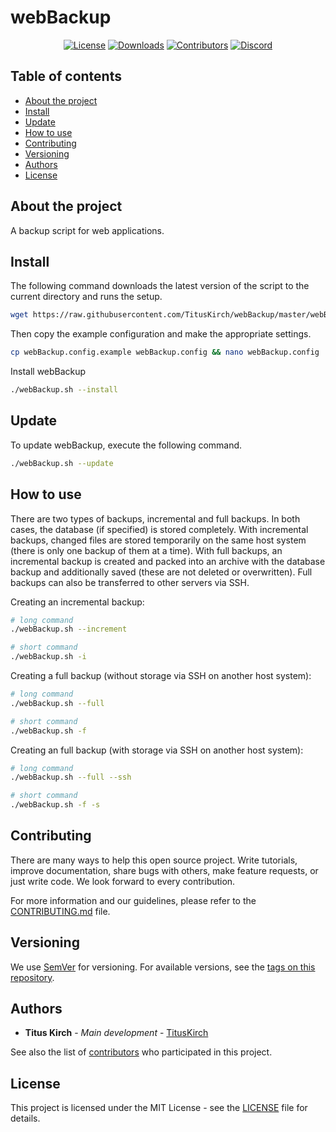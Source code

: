 # webBackup
<p align="center">
    <a href="https://github.com/TitusKirch/webBackup/blob/master/LICENSE"><img src="https://img.shields.io/github/license/TitusKirch/webBackup?label=License&labelColor=30363D&color=2FBF50" alt="License"></a>
    <a href="https://github.com/TitusKirch/webBackup/releases"><img src="https://img.shields.io/github/downloads/TitusKirch/webBackup/total?label=Downloads&labelColor=30363D&color=2FBF50" alt="Downloads"></a>
    <a href="https://github.com/TitusKirch/webBackup/graphs/contributors"><img src="https://img.shields.io/github/contributors/TitusKirch/webBackup?label=Contributors&labelColor=30363D&color=2FBF50" alt="Contributors"></a>
    <a href="https://discord.tkirch.dev"><img src="https://img.shields.io/discord/576562577769889805?label=Discord&labelColor=30363D&color=2FBF50&logoColor=959DA5&logo=Discord" alt="Discord"></a>
</p>

## Table of contents

* [About the project](#about-the-project)
* [Install](#install)
* [Update](#update)
* [How to use](#how-to-use)
* [Contributing](#contributing)
* [Versioning](#versioning)
* [Authors](#authors)
* [License](#license)

## About the project

A backup script for web applications.

## Install

The following command downloads the latest version of the script to the current directory and runs the setup.
```BASH
wget https://raw.githubusercontent.com/TitusKirch/webBackup/master/webBackup.sh && chmod +x webBackup.sh && ./webBackup.sh --setup
```

Then copy the example configuration and make the appropriate settings.
```BASH
cp webBackup.config.example webBackup.config && nano webBackup.config
```

Install webBackup
```BASH
./webBackup.sh --install
```

## Update

To update webBackup, execute the following command.
```BASH
./webBackup.sh --update
```

## How to use

There are two types of backups, incremental and full backups. In both cases, the database (if specified) is stored completely. With incremental backups, changed files are stored temporarily on the same host system (there is only one backup of them at a time). With full backups, an incremental backup is created and packed into an archive with the database backup and additionally saved (these are not deleted or overwritten). Full backups can also be transferred to other servers via SSH.

Creating an incremental backup:
```BASH
# long command
./webBackup.sh --increment

# short command
./webBackup.sh -i
```

Creating a full backup (without storage via SSH on another host system):
```BASH
# long command
./webBackup.sh --full

# short command
./webBackup.sh -f
```

Creating an full backup (with storage via SSH on another host system):
```BASH
# long command
./webBackup.sh --full --ssh

# short command
./webBackup.sh -f -s
```

## Contributing
There are many ways to help this open source project. Write tutorials, improve documentation, share bugs with others, make feature requests, or just write code. We look forward to every contribution.

For more information and our guidelines, please refer to the [CONTRIBUTING.md](CONTRIBUTING.md) file.

## Versioning

We use [SemVer](http://semver.org/) for versioning. For available versions, see the [tags on this repository](https://github.com/TitusKirch/webBackup/tags). 

## Authors

* **Titus Kirch** - *Main development* - [TitusKirch](https://github.com/TitusKirch)

See also the list of [contributors](https://github.com/TitusKirch/webBackup/graphs/contributors) who participated in this project.

## License

This project is licensed under the MIT License - see the [LICENSE](LICENSE) file for details.

